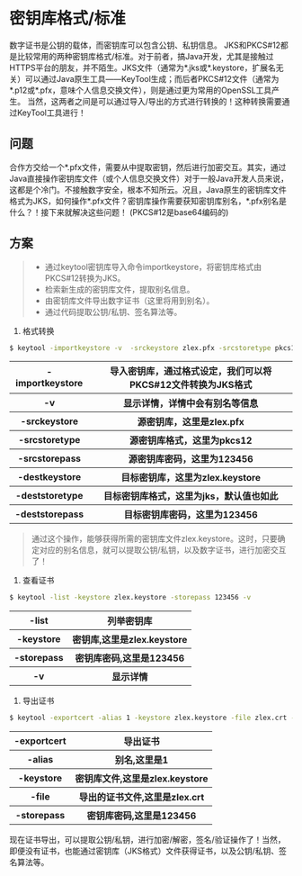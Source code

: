 # 密钥库格式/标准

数字证书是公钥的载体，而密钥库可以包含公钥、私钥信息。
JKS和PKCS#12都是比较常用的两种密钥库格式/标准。对于前者，搞Java开发，尤其是接触过HTTPS平台的朋友，并不陌生。JKS文件（通常为*.jks或*.keystore，扩展名无关）可以通过Java原生工具——KeyTool生成；而后者PKCS#12文件（通常为*.p12或*.pfx，意味个人信息交换文件），则是通过更为常用的OpenSSL工具产生。
当然，这两者之间是可以通过导入/导出的方式进行转换的！这种转换需要通过KeyTool工具进行！

## 问题

合作方交给一个\*.pfx文件，需要从中提取密钥，然后进行加密交互。其实，通过Java直接操作密钥库文件（或个人信息交换文件）对于一般Java开发人员来说，这都是个冷门。不接触数字安全，根本不知所云。况且，Java原生的密钥库文件格式为JKS，如何操作\*.pfx文件？密钥库操作需要获知密钥库别名，\*.pfx别名是什么？！接下来就解决这些问题！
(PKCS#12是base64编码的)

## 方案

> - 通过keytool密钥库导入命令importkeystore，将密钥库格式由PKCS#12转换为JKS。
> - 检索新生成的密钥库文件，提取别名信息。
> - 由密钥库文件导出数字证书（这里将用到别名）。
> - 通过代码提取公钥/私钥、签名算法等。

1. 格式转换

  ```bash
  $ keytool -importkeystore -v  -srckeystore zlex.pfx -srcstoretype pkcs12 -srcstorepass 123456 -destkeystore zlex.keystore -deststoretype jks -deststorepass 123456
  ```
  <table>
    <tr>
      <th>-importkeystore</th>
      <th>导入密钥库，通过格式设定，我们可以将PKCS#12文件转换为JKS格式</th>
    </tr>
    <tr>
      <th>-v</th>
      <th>显示详情，详情中会有别名等信息</th>
    </tr>
    <tr>
      <th>-srckeystore</th>
      <th>源密钥库，这里是zlex.pfx</th>
    </tr>
    <tr>
      <th>-srcstoretype</th>
      <th>源密钥库格式，这里为pkcs12</th>
    </tr>
    <tr>
      <th>-srcstorepass</th>
      <th>源密钥库密码，这里为123456</th>
    </tr>
    <tr>
      <th>-destkeystore</th>
      <th>目标密钥库，这里为zlex.keystore</th>
    </tr>
    <tr>
      <th>-deststoretype</th>
      <th>目标密钥库格式，这里为jks，默认值也如此</th>
    </tr>
    <tr>
      <th>-deststorepass</th>
      <th>目标密钥库密码，这里为123456</th>
    </tr>
  </table>

  > 通过这个操作，能够获得所需的密钥库文件zlex.keystore。这时，只要确定对应的别名信息，就可以提取公钥/私钥，以及数字证书，进行加密交互了！

1. 查看证书

  ```bash
  $ keytool -list -keystore zlex.keystore -storepass 123456 -v
  ```
  <table>
    <tr>
      <th>-list</th>
      <th>列举密钥库</th>
    </tr>
    <tr>
      <th>-keystore</th>
      <th>密钥库,这里是zlex.keystore</th>
    </tr>
    <tr>
      <th>-storepass</th>
      <th>密钥库密码,这里是123456</th>
    </tr>
    <tr>
      <th>-v</th>
      <th>显示详情</th>
    </tr>
  </table>

1. 导出证书

  ```bash
  $ keytool -exportcert -alias 1 -keystore zlex.keystore -file zlex.crt -storepass 123456
  ```
  <table>
    <tr>
      <th>-exportcert</th>
      <th>导出证书</th>
    </tr>
    <tr>
      <th>-alias</th>
      <th>别名,这里是1</th>
    </tr>
    <tr>
      <th>-keystore</th>
      <th>密钥库文件,这里是zlex.keystore</th>
    </tr>
    <tr>
      <th>-file</th>
      <th>导出的证书文件,这里是zlex.crt</th>
    </tr>
    <tr>
      <th>-storepass</th>
      <th>密钥库密码,这里是123456</th>
    </tr>
  </table>

现在证书导出，可以提取公钥/私钥，进行加密/解密，签名/验证操作了！当然，即便没有证书，也能通过密钥库（JKS格式）文件获得证书，以及公钥/私钥、签名算法等。
